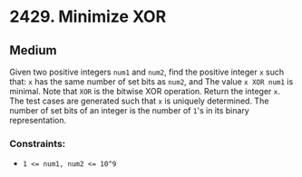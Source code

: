 # 2429. Minimize XOR

## Medium

Given two positive integers `num1` and `num2`, find the positive integer `x` such that: `x` has the same number of set
bits as `num2`, and The value `x XOR num1` is minimal. Note that `XOR` is the bitwise XOR operation. Return the integer
`x`. The test cases are generated such that `x` is uniquely determined. The number of set bits of an integer is the
number of `1`'s in its binary representation.

### Constraints:

- `1 <= num1, num2 <= 10^9`
